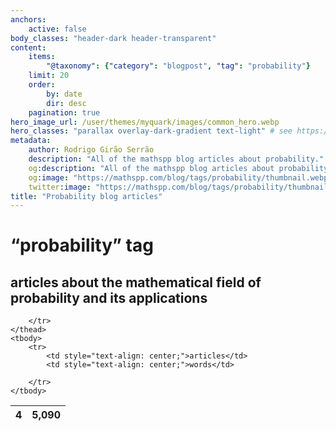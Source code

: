 ```yaml
---
anchors:
    active: false
body_classes: "header-dark header-transparent"
content:
    items:
        "@taxonomy": {"category": "blogpost", "tag": "probability"}
    limit: 20
    order:
        by: date
        dir: desc
    pagination: true
hero_image_url: /user/themes/myquark/images/common_hero.webp
hero_classes: "parallax overlay-dark-gradient text-light" # see https://demo.getgrav.org/blog-skeleton/blog/hero-classes
metadata:
    author: Rodrigo Girão Serrão
    description: "All of the mathspp blog articles about probability."
    og:description: "All of the mathspp blog articles about probability."
    og:image: "https://mathspp.com/blog/tags/probability/thumbnail.webp"
    twitter:image: "https://mathspp.com/blog/tags/probability/thumbnail.webp"
title: "Probability blog articles"
---
```


# “probability” tag


## articles about the mathematical field of probability and its applications



<table class="stats-table">
    <thead>
        <tr>
            <th style="text-align: center;">4</th>
            <th style="text-align: center;">5,090</th>
            
        </tr>
    </thead>
    <tbody>
        <tr>
            <td style="text-align: center;">articles</td>
            <td style="text-align: center;">words</td>
            
        </tr>
    </tbody>
</table>